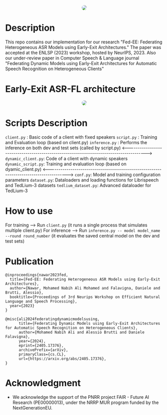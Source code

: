 <div style="text-align: center;">
    <img src="https://github.com/mnabihali/ASR-FL/blob/main/assets/banner.webp" style="border-radius: 15px;" />
</div>

# Description
This repo contains our implementation for our research "Fed-EE: Federating Heterogeneous ASR Models using Early-Exit Architectures." The paper was accepted at the ENLSP (2023) workshop, hosted by NeurIPS, 2023. 
Also our under-review paper in Computer Speech & Language journal "Federating Dynamic Models using Early-Exit Architectures for Automatic Speech Recognition on Heterogeneous Clients"

# Early-Exit ASR-FL architecture
<div style="text-align: center;">
    <img src="https://github.com/mnabihali/ASR-FL/blob/main/assets/comp.png" style="border-radius: 15px;" />
</div>

# Scripts Description
`client.py` : Basic code of a client with fixed speakers
`script.py` : Training and Evaluation loop (based on client.py)
`inference.py` : Performs the inference on both dev and test sets (called by script.py)
<--------------------------------------------------------------------------------------->
`dynamic_client.py`: Code of a client with dynamic speakers
`dynamic_script.py`: Training and evaluation loop (based on dyamic_client.py)
<--------------------------------------------------------------------------------------->
`conf.py`: Model and training configuration parameters
`dataset.py`: Dataloaders and loading functions for Librispeech and TedLium-3 datasets
`tedlium_dataset.py`: Advanced dataloader for TedLium-3

# How to use
For training --> Run `client.py`  (it runs a single process that simulates multiple client.py)
For inference --> Run `inference.py -- model model_name --round round_number` (it evaluates the saved central model on the dev and test sets)

# Publication
```
@inproceedings{nawar2023fed,
  title={Fed-EE: Federating Heterogeneous ASR Models using Early-Exit Architectures},
  author={Nawar, Mohamed Nabih Ali Mohamed and Falavigna, Daniele and Brutti, Alessio},
  booktitle={Proceedings of 3rd Neurips Workshop on Efficient Natural Language and Speech Processing},
  year={2023}
}
```
```
@misc{ali2024federatingdynamicmodelsusing,
      title={Federating Dynamic Models using Early-Exit Architectures for Automatic Speech Recognition on Heterogeneous Clients}, 
      author={Mohamed Nabih Ali and Alessio Brutti and Daniele Falavigna},
      year={2024},
      eprint={2405.17376},
      archivePrefix={arXiv},
      primaryClass={cs.CL},
      url={https://arxiv.org/abs/2405.17376}, 
}
```

# Acknowledgment
* We acknowledge the support of the PNRR project FAIR - Future AI Research (PE00000013), under the NRRP MUR program funded by the NextGenerationEU.
